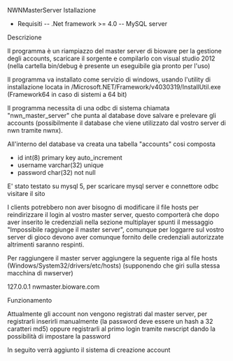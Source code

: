 NWNMasterServer  Istallazione

- Requisiti
-- .Net framework >= 4.0
-- MySQL server

Descrizione

Il programma è un riampiazzo del master server di bioware per la gestione degli accounts,
scaricare il sorgente e compilarlo con visual studio 2012 (nella cartella bin/debug è presente un eseguibile gia pronto per l'uso)

Il programma va installato come servizio di windows, usando l'utility di installazione locata in <PATH-WINDOWS-DIR>/Microsoft.NET/Framework/v4030319/InstallUtil.exe <Path-eseguibile-server> (Framework64 in caso di sistemi a 64 bit)

Il programma necessita di una odbc di sistema chiamata "nwn_master_server" che punta al database dove salvare e prelevare gli accounts (possibilmente il database che viene utilizzato dal vostro server di nwn tramite nwnx).

All'interno del database va creata una tabella "accounts" cosi composta 

- id int(8) primary key auto_increment
- username varchar(32) unique
- password char(32) not null

E' stato testato su mysql 5, per scaricare mysql server e connettore odbc visitare il sito

I clients potrebbero non aver bisogno di modificare il file hosts per reindirizzare il login al vostro master server, questo comporterà che dopo aver inserito le credenziali nella sezione multiplayer spunti il messaggio "Impossibile raggiunge il master server", comunque per loggarre sul vostro server di gioco devono aver comunque fornito delle credenziali autorizzate altrimenti saranno respinti.

Per raggiungere il master server aggiungere la seguente riga al file hosts (Windows/System32/drivers/etc/hosts) (supponendo che giri sulla stessa macchina di nwserver)

127.0.0.1    nwmaster.bioware.com


Funzionamento

Attualmente gli account non vengono registrati dal master server, per registrarli inserirli manualmente (la password deve essere un hash a 32 caratteri md5) oppure registrarli al primo login tramite nwscript dando la possibilità di impostare la password

In seguito verrà aggiunto il sistema di creazione account
